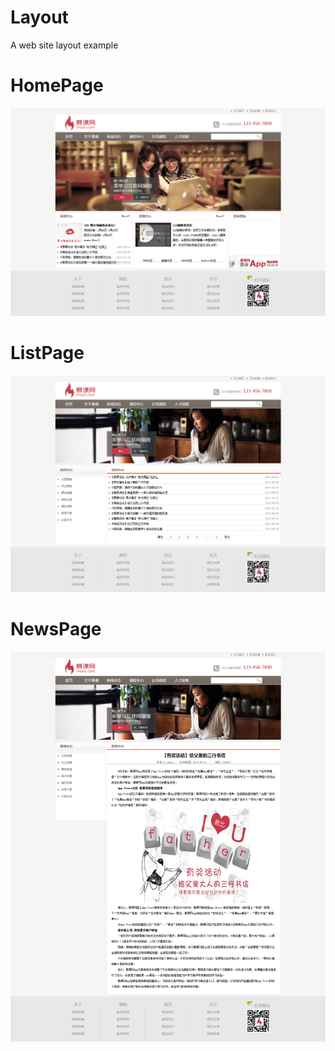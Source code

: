 # Layout
A web site layout example
# HomePage
![image](https://github.com/AlinaGao/Layout/blob/master/HomePage.png)
# ListPage
![image](https://github.com/AlinaGao/Layout/blob/master/ListPage.png)
# NewsPage
![image](https://github.com/AlinaGao/Layout/blob/master/NewsPage.png)
